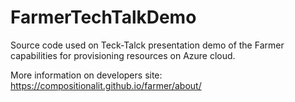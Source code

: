 # FarmerTechTalkDemo

Source code used on Teck-Talck presentation demo of the Farmer capabilities for provisioning resources on Azure cloud.

More information on developers site: https://compositionalit.github.io/farmer/about/
